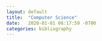 ```yaml
---
layout: default
title:  "Computer Science"
date:   2020-01-01 08:17:59 -0700
categories: bibliography
---
```


